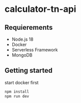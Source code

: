 # calculator-tn-api

## Requierements

* Node.js 18
* Docker
* Serverless Framework
* MongoDB

## Getting started

start docker first

```bash
npm install
npm run dev
```
